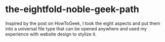 # the-eightfold-noble-geek-path
Inspired by the post on HowToGeek, I took the eight aspects and put them into a universal file type that can be opened anywhere and used my experience with website design to stylize it.
